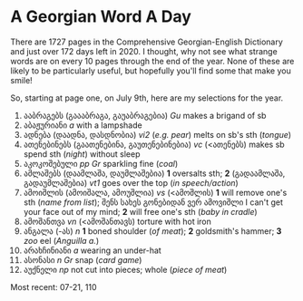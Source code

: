 # A Georgian Word A Day

There are 1727 pages in the Comprehensive Georgian-English Dictionary and just over 172 days left in 2020. I thought, why not see what strange words are on every 10 pages through the end of the year. None of these are likely to be particularly useful, but hopefully you'll find some that make you smile!

So, starting at page one, on July 9th, here are my selections for the year.

1. ააბრაგებს (გაააბრაგა, გაუაბრაგებია) _Gu_ makes a brigand of sb
2. აბაჟურიანი _a_ with a lampshade
3. ადნება (დაადნა, დასდნობია) _vi2_ (_e.g. pear_) melts on sb's sth (_tongue_)
4. ათენებინებს (გაათენებინა, გაუთენებინებია) _vc_ (<ათენებს) makes sb spend sth (_night_) without sleep
5. აკოკოშებული _pp_ _Gr_ sparkling fine (_coal_)
6. ამლაშებს (დაამლაშა, დაუმლაშებია) **1** oversalts sth; **2** (გადაამლაშა, გადაუმლაშებია) _vt1_ goes over the top (_in speech/action_)
7. ამოიშლის (ამოიშალა, ამოუშლია) _vs_ (<ამოშლის) **1** will remove one's sth (_name from list_); შენს სახეს გონებიდან ვერ ამოვიშლი I can't get your face out of my mind; **2** will free one's sth (_baby in cradle_)
8. ამოშანთვა _vn_ (<ამოშანთავს) torture with hot iron
9. ანგალა (-ას) _n_ **1** boned shoulder (_of meat_); **2** goldsmith's hammer; **3** _zoo_ eel (_Anguilla a._)
10. არახჩინიანი _a_ wearing an under-hat
11. ასონასი _n Gr_ snap (_card game_)
12. აუქნელი _np_ not cut into pieces; whole (_piece of meat_)

Most recent: 07-21, 110